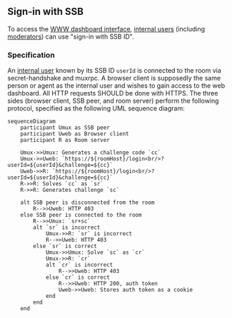 ## Sign-in with SSB

To access the [WWW dashboard interface](Web%20Dashboard.md), [internal users](../Stakeholders/Internal%20user.md) (including [moderators](../Stakeholders/Moderator.md)) can use "sign-in with SSB ID".

### Specification

An [internal user](../Stakeholders/Internal%20user.md) known by its SSB ID `userId` is connected to the room via secret-handshake and muxrpc. A browser client is supposedly the same person or agent as the internal user and wishes to gain access to the web dashboard. All HTTP requests SHOULD be done with HTTPS. The three sides (browser client, SSB peer, and room server) perform the following protocol, specified as the following UML sequence diagram:

```mermaid
sequenceDiagram
    participant Umux as SSB peer
    participant Uweb as Browser client
	participant R as Room server
	
	Umux->>Umux: Generates a challenge code `cc`
	Umux->>Uweb: `https://${roomHost}/login<br/>?userId=${userId}&challenge=${cc}`
	Uweb->>R: `https://${roomHost}/login<br/>?userId=${userId}&challenge=${cc}`
	R->>R: Solves `cc` as `sr`
	R->>R: Generates challenge `sc`
	
	alt SSB peer is disconnected from the room
        R-->>Uweb: HTTP 403
	else SSB peer is connected to the room
        R-->>Umux: `sr+sc`
	    alt `sr` is incorrect
		    Umux->>R: `sr` is incorrect
    		R-->>Uweb: HTTP 403
	    else `sr` is correct
		    Umux->>Umux: Solve `sc` as `cr`
			Umux->>R: `cr`
			alt `cr` is incorrect
				R-->>Uweb: HTTP 403	
			else `cr` is correct
				R-->>Uweb: HTTP 200, auth token
				Uweb->>Uweb: Stores auth token as a cookie
			end
     	end
	end
	
```
